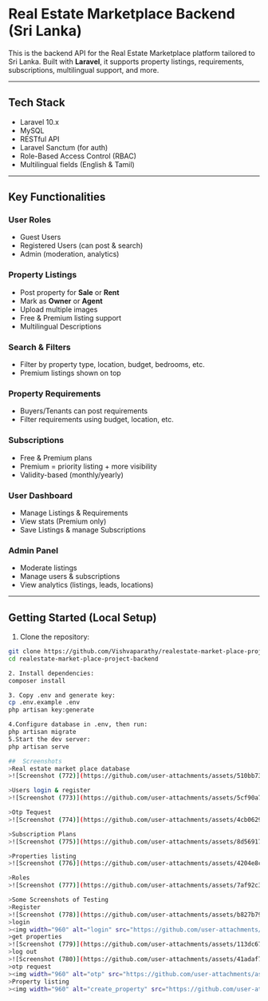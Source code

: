#  Real Estate Marketplace Backend (Sri Lanka)

This is the backend API for the Real Estate Marketplace platform tailored to Sri Lanka. Built with **Laravel**, it supports property listings, requirements, subscriptions, multilingual support, and more.

---
## Tech Stack

- Laravel 10.x
- MySQL
- RESTful API
- Laravel Sanctum (for auth)
- Role-Based Access Control (RBAC)
- Multilingual fields (English & Tamil)

---

##  Key Functionalities

###  User Roles 
- Guest Users
- Registered Users (can post & search)
- Admin (moderation, analytics)

###  Property Listings
- Post property for **Sale** or **Rent**
- Mark as **Owner** or **Agent**
- Upload multiple images
- Free & Premium listing support
- Multilingual Descriptions

###  Search & Filters
- Filter by property type, location, budget, bedrooms, etc.
- Premium listings shown on top

###  Property Requirements
- Buyers/Tenants can post requirements
- Filter requirements using budget, location, etc.

###  Subscriptions
- Free & Premium plans
- Premium = priority listing + more visibility
- Validity-based (monthly/yearly)

###  User Dashboard
- Manage Listings & Requirements
- View stats (Premium only)
- Save Listings & manage Subscriptions

###  Admin Panel
- Moderate listings
- Manage users & subscriptions
- View analytics (listings, leads, locations)

---

## Getting Started (Local Setup)

1. Clone the repository:
```bash
git clone https://github.com/Vishvaparathy/realestate-market-place-project-backend.git
cd realestate-market-place-project-backend

2. Install dependencies:
composer install

3. Copy .env and generate key:
cp .env.example .env
php artisan key:generate

4.Configure database in .env, then run:
php artisan migrate
5.Start the dev server:
php artisan serve

##  Screenshots
>Real estate market place database
>![Screenshot (772)](https://github.com/user-attachments/assets/510bb73c-866a-4fe8-823f-34699b33f01f)

>Users login & register
>![Screenshot (773)](https://github.com/user-attachments/assets/5cf90a76-581a-40a3-9cb2-9ebff7bfdf4d)

>Otp Tequest
>![Screenshot (774)](https://github.com/user-attachments/assets/4cb06298-727b-4b0a-b68b-b1de6a8e478a)

>Subscription Plans
>![Screenshot (775)](https://github.com/user-attachments/assets/8d56917a-5a55-4bf3-ab13-7ad0278d229e)

>Properties listing
>![Screenshot (776)](https://github.com/user-attachments/assets/4204e8c7-a833-4d98-b58d-6678ea38f189)

>Roles
>![Screenshot (777)](https://github.com/user-attachments/assets/7af92c3c-5b7b-4fcd-9ff0-5d29378de4b1)

>Some Screenshots of Testing
>Register
>![Screenshot (778)](https://github.com/user-attachments/assets/b827b790-f544-454c-b5a5-accffaafc2fd)
>login
><img width="960" alt="login" src="https://github.com/user-attachments/assets/b64955e1-9686-44af-8cf4-d22b457fcb9e" />
>get properties
>![Screenshot (779)](https://github.com/user-attachments/assets/113dc674-6c7b-4723-9a1d-2c697324f9cb)
>log out
>![Screenshot (780)](https://github.com/user-attachments/assets/41adaf74-8028-4e2c-92c6-e1d22114e3ad)
>otp request
><img width="960" alt="otp" src="https://github.com/user-attachments/assets/b7342a1f-67a5-40af-885a-d9970c24fa58" />
>Property listing
><img width="960" alt="create_property" src="https://github.com/user-attachments/assets/31e3498b-464e-4fda-a70b-610fcd98363a" />











